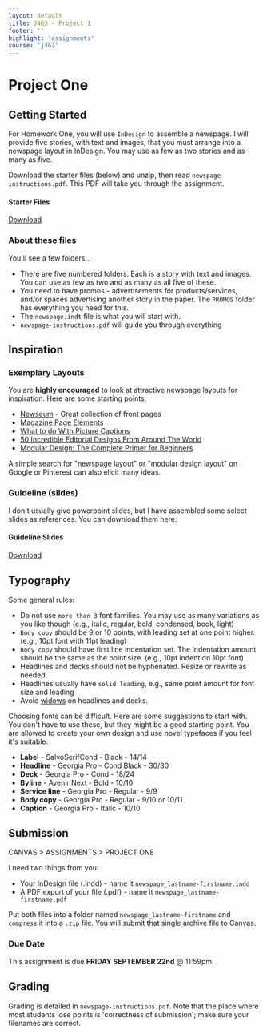 ```yaml
---
layout: default
title: J463 - Project 1
footer: ''
highlight: 'assignments'
course: 'j463'
---
```


# Project One
## Getting Started
For Homework One, you will use `InDesign` to assemble a newspage. I will provide five stories, with text and images, that you must arrange into a newspage layout in InDesign. You may use as few as two stories and as many as five.

Download the starter files (below) and unzip, then read `newspage-instructions.pdf`. This PDF will take you through the assignment.

  <div class="card-block">
    <h4 class="card-title">Starter Files</h4>
    <!--<p class="card-text">Click below to download</p>-->
    <a href="newspage.zip" class="btn btn-primary" target="_blank">Download</a>
  </div>

### About these files
You'll see a few folders...

 * There are five numbered folders. Each is a story with text and images. You can use as few as two and as many as all five of these.
 * You need to have promos - advertisements for products/services, and/or spaces advertising another story in the paper. The `PROMOS` folder has everything you need for this.
 * The `newspage.indt` file is what you will start with.
 * `newspage-instructions.pdf` will guide you through everything

## Inspiration
### Exemplary Layouts
You are __highly encouraged__ to look at attractive newspage layouts for inspiration. Here are some starting points:

 * [Newseum](http://www.newseum.org/todaysfrontpages/) - Great collection of front pages
 * [Magazine Page Elements](http://www.magazinedesigning.com/magazine-page-elements/)
 * [What to do With Picture Captions](http://www.magazinedesigning.com/what-to-do-with-picture-captions/)
 * [50 Incredible Editorial Designs From Around The World](https://designschool.canva.com/blog/editorial-design/)
 * [Modular Design: The Complete Primer for Beginners](https://designshack.net/articles/layouts/modular-design-the-complete-primer-for-beginners/)

A simple search for "newspage layout" or "modular design layout" on Google or Pinterest can also elicit many ideas.

### Guideline (slides)
I don't usually give powerpoint slides, but I have assembled some select slides as references. You can download them here:

  <div class="card-block">
    <h4 class="card-title">Guideline Slides</h4>
    <a href="newspage-guidelines.pdf" class="btn btn-primary" target="_blank">Download</a>
  </div>

## Typography
Some general rules:
 * Do not use `more than 3` font families. You may use as many variations as you like though (e.g., italic, regular, bold, condensed, book, light)
 * `Body copy` should be 9 or 10 points, with leading set at one point higher. (e.g., 10pt font with 11pt leading)
 * `Body copy` should have first line indentation set. The indentation amount should be the same as the point size. (e.g., 10pt indent on 10pt font)
 * Headlines and decks should not be hyphenated. Resize or rewrite as needed.
 * Headlines usually have `solid leading`, e.g., same point amount for font size and leading
 * Avoid [widows](https://www.fonts.com/content/learning/fontology/level-2/text-typography/rags-widows-orphans) on headlines and decks.

Choosing fonts can be difficult. Here are some suggestions to start with. You don't have to use these, but they might be a good starting point. You are allowed to create your own design and use novel typefaces if you feel it's suitable.

 * __Label__ - SalvoSerifCond - Black -  14/14
 * __Headline__ - Georgia Pro - Cond Black - 30/30
 * __Deck__ - Georgia Pro - Cond - 18/24
 * __Byline__ - Avenir Next - Bold - 10/10
 * __Service line__ - Georgia Pro - Regular - 9/9
 * __Body copy__ - Georgia Pro - Regular - 9/10 or 10/11
 * __Caption__ - Georgia Pro - Italic - 10/10

## Submission
CANVAS > ASSIGNMENTS > PROJECT ONE

I need two things from you:

 * Your InDesign file (.indd) - name it `newspage_lastname-firstname.indd`
 * A PDF export of your file (.pdf) - name it `newspage_lastname-firstname.pdf`

Put both files into a folder named `newspage_lastname-firstname` and `compress` it into a `.zip` file. You will submit that single archive file to Canvas.

### Due Date
This assignment is due __FRIDAY SEPTEMBER 22nd__ @ 11:59pm.

## Grading
Grading is detailed in `newspage-instructions.pdf`. Note that the place where most students lose points is 'correctness of submission'; make sure your filenames are correct.